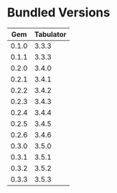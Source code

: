 # Bundled Versions

| Gem    | Tabulator |
|--------|-----------|
| 0.1.0  | 3.3.3 
| 0.1.1  | 3.3.3 
| 0.2.0  | 3.4.0 
| 0.2.1  | 3.4.1
| 0.2.2  | 3.4.2
| 0.2.3  | 3.4.3
| 0.2.4  | 3.4.4
| 0.2.5  | 3.4.5
| 0.2.6  | 3.4.6
| 0.3.0  | 3.5.0
| 0.3.1  | 3.5.1
| 0.3.2  | 3.5.2
| 0.3.3  | 3.5.3

